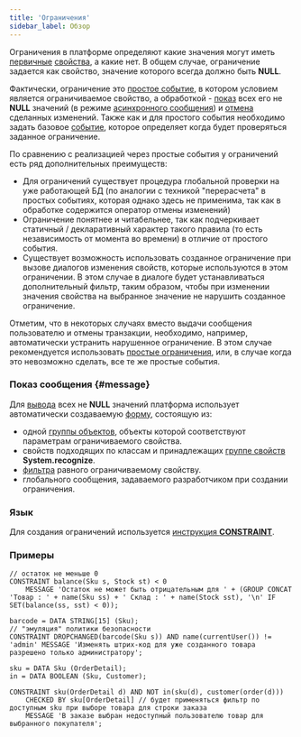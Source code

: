 ```yaml
---
title: 'Ограничения'
sidebar_label: Обзор
---
```


Ограничения в платформе определяют какие значения могут иметь [первичные](Data_properties_DATA_.md) [свойства](Properties.md), а какие нет. В общем случае, ограничение задается как свойство, значение которого всегда должно быть **NULL**.

Фактически, ограничение это [простое событие](Simple_event.md), в котором условием является ограничиваемое свойство, а обработкой - [показ](#message) всех его не **NULL** значений (в режиме [асинхронного сообщения](In_a_print_view_PRINT_.md#interactive)) и [отмена](Cancel_changes_CANCEL_.md) сделанных изменений. Также как и для простого события необходимо задать базовое [событие](Events.md), которое определяет когда будет проверяться заданное ограничение. 

По сравнению с реализацией через простые события у ограничений есть ряд дополнительных преимуществ:

-   Для ограничений существует процедура глобальной проверки на уже работающей БД (по аналогии с техникой "перерасчета" в простых событиях, которая однако здесь не применима, так как в обработке содержится оператор отмены изменений)
-   Ограничение понятнее и читабельнее, так как подчеркивает статичный / декларативный характер такого правила (то есть независимость от момента во времени) в отличие от простого события.
-   Существует возможность использовать созданное ограничение при вызове диалогов изменения свойств, которые используются в этом ограничении. В этом случае в диалоге будет устанавливаться дополнительный фильтр, таким образом, чтобы при изменении значения свойства на выбранное значение не нарушить созданное ограничение.

Отметим, что в некоторых случаях вместо выдачи сообщения пользователю и отмены транзакции, необходимо, например, автоматически устранить нарушенное ограничение. В этом случае рекомендуется использовать [простые ограничения](Simple_constraints.md), или, в случае когда это невозможно сделать, все те же простые события.

### Показ сообщения {#message}

Для [вывода](In_a_print_view_PRINT_.md) всех не **NULL** значений платформа использует автоматически создаваемую [форму](Forms.md), состоящую из:

-   одной [группы объектов](Form_structure.md#objects), объекты которой соответствуют параметрам ограничиваемого свойства.
-   свойств подходящих по классам и принадлежащих [группе свойств](Groups_of_properties_and_actions.md) **System.recognize**.
-   [фильтра](Form_structure.md#filters) равного ограничиваемому свойству.
-   глобального сообщения, задаваемого разработчиком при создании ограничения.

### Язык

Для создания ограничений используется [инструкция **CONSTRAINT**](CONSTRAINT_instruction.md). 

### Примеры

```lsf
// остаток не меньше 0
CONSTRAINT balance(Sku s, Stock st) < 0
    MESSAGE 'Остаток не может быть отрицательным для ' + (GROUP CONCAT 'Товар : ' + name(Sku ss) + ' Склад : ' + name(Stock sst), '\n' IF SET(balance(ss, sst) < 0));

barcode = DATA STRING[15] (Sku);
// "эмуляция" политики безопасности
CONSTRAINT DROPCHANGED(barcode(Sku s)) AND name(currentUser()) != 'admin' MESSAGE 'Изменять штрих-код для уже созданного товара разрешено только администратору';

sku = DATA Sku (OrderDetail);
in = DATA BOOLEAN (Sku, Customer);

CONSTRAINT sku(OrderDetail d) AND NOT in(sku(d), customer(order(d)))
    CHECKED BY sku[OrderDetail] // будет применяться фильтр по доступным sku при выборе товара для строки заказа
    MESSAGE 'В заказе выбран недоступный пользователю товар для выбранного покупателя';
```
